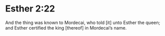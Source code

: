 # Esther 2:22

And the thing was known to Mordecai, who told [it] unto Esther the queen; and Esther certified the king [thereof] in Mordecai’s name.